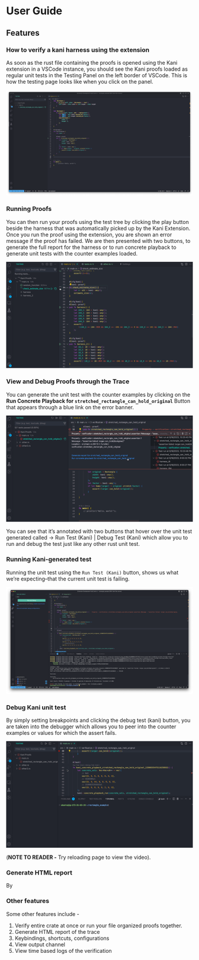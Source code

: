 # User Guide

## Features

### How to verify a kani harness using the extension


As soon as the rust file containing the proofs is opened using the Kani extension in a VSCode instance, you should see the Kani proofs loaded as regular unit tests in the Testing Panel on the left border of VSCode. This is how the testing page looks like when you click on the panel.

![Verify Proofs](../resources/screenshots/first.png)

### Running Proofs


You can then run your proofs using the test tree by clicking the play button beside the harness that was automatically picked up by the Kani Extension. Once you run the proof using the extension, you are shown an error message if the proof has failed. We are then presented with two buttons, to generate the full report for the harness or to run concrete playback to generate unit tests with the counter examples loaded.

![Image: run proof.gif](../resources/screenshots/run%20proof.gif)

<!-- In our running example, as with the command line, we can see through visual markers such as the error banner and red cross, that the harness has failed to verify.

![Image: Screen Shot 2023-04-27 at 1.12.33 PM.png](../resources/screenshots/second.png) -->

### View and Debug Proofs through the Trace

You can generate the unit test with the counter examples by clicking on the **Run Concrete Playback for `stretched_rectangle_can_hold_original`** Button that appears through a blue link on the error banner.

![Image: generate counter example.gif](../resources/screenshots/generate%20counter%20example.gif)

You can see that it’s annotated with two buttons that hover over the unit test generated called → Run Test (Kani) | Debug Test (Kani) which allow you to run and debug the test just like any other rust unit test.


### Running Kani-generated test

Running the unit test using the `Run Test (Kani)` button, shows us what we’re expecting–that the current unit test is failing.

![Image: Screen Shot 2023-04-27 at 1.19.53 PM.png](../resources/screenshots/third.png)

### Debug Kani unit test

By simply setting breakpoints and clicking the debug test (kani) button, you are taken into the debugger which allows you to peer into the counter examples or values for which the assert fails.

![Image: show debugging.gif](../resources/screenshots/show%20debugging.gif)


(**NOTE TO READER -** Try reloading page to view the video).

### Generate HTML report

By 

### Other features

Some other features include -

1. Verify entire crate at once or run your file organized proofs together.
2. Generate HTML report of the trace
3. Keybindings, shortcuts, configurations
4. View output channel
5. View time based logs of the verification
